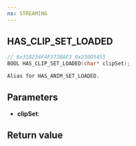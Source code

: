 ```yaml
---
ns: STREAMING
---
```

## HAS_CLIP_SET_LOADED

```c
// 0x318234F4F3738AF3 0x230D5455
BOOL HAS_CLIP_SET_LOADED(char* clipSet);
```

```
Alias for HAS_ANIM_SET_LOADED.  
```

## Parameters
* **clipSet**: 

## Return value
